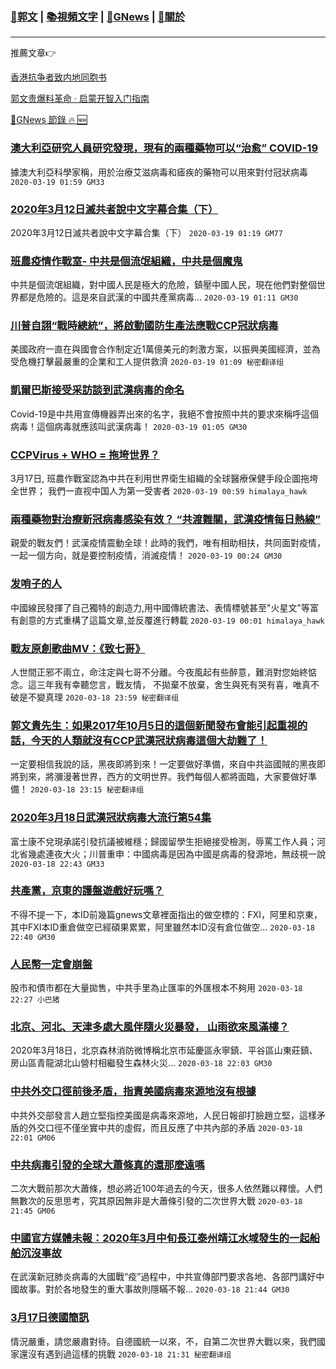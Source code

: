 ###  [:eagle:郭文](https://github.com/ourhimalayas/txt) | [:books:視頻文字](https://github.com/ourhimalayas/txt/blob/master/content/README.md) | [:newspaper:GNews](https://github.com/ourhimalayas/txt/blob/master/content/gnews/README.md) | [:pray:關於](https://github.com/ourhimalayas/home/tree/master/about)
---

推薦文章:point_right:

[香港抗争者致内地同胞书](https://github.com/ourhimalayas/news/blob/master/2019/08/a_letter_from_the_hong_kong_people.md)

[郭文贵爆料革命 · 启蒙开智入门指南](https://github.com/ourhimalayas/txt/issues/1)

[:newspaper:GNews 節錄 :fire: :new:](https://github.com/ourhimalayas/txt/blob/master/content/gnews/README.md) 



### [澳大利亞研究人員研究發現，現有的兩種藥物可以“治愈” COVID-19](/content/gnews/1/README.md)

據澳大利亞科學家稱，用於治療艾滋病毒和瘧疾的藥物可以用來對付冠狀病毒  `2020-03-19 01:59 GM33`

### [2020年3月12日滅共者說中文字幕合集（下）](/content/gnews/2/README.md)

2020年3月12日滅共者說中文字幕合集（下）  `2020-03-19 01:19 GM77`

### [班農疫情作戰室- 中共是個流氓組織，中共是個魔鬼](/content/gnews/3/README.md)

中共是個流氓組織，對中國人民是極大的危險，鎮壓中國人民，現在他們對整個世界都是危險的。這是來自武漢的中國共產黨病毒...  `2020-03-19 01:11 GM30`

### [川普自詡“戰時總統”，將啟動國防生產法應戰CCP冠狀病毒](/content/gnews/4/README.md)

美國政府一直在與國會合作制定近1萬億美元的刺激方案，以振興美國經濟，並為受危機打擊最嚴重的企業和工人提供救濟  `2020-03-19 01:09 秘密翻译组`

### [凱爾巴斯接受采訪談到武漢病毒的命名](/content/gnews/5/README.md)

Covid-19是中共用宣傳機器弄出來的名字，我絕不會按照中共的要求來稱呼這個病毒！這個病毒就應該叫武漢病毒！  `2020-03-19 01:05 GM30`

### [CCPVirus + WHO = 拖垮世界？](/content/gnews/6/README.md)

3月17日, 班農作戰室認為中共在利用世界衛生組織的全球醫療保健手段企圖拖垮全世界； 我們一直视中国人为第一受害者  `2020-03-19 00:59 himalaya_hawk`

### [兩種藥物對治療新冠病毒感染有效？ “共渡難關，武漢疫情每日熱線”](/content/gnews/7/README.md)

親愛的戰友們！武漢疫情震動全球！此時的我們，唯有相助相扶，共同面對疫情，一起一個方向，就是要控制疫情，消滅疫情！  `2020-03-19 00:24 GM30`

### [发哨子的人](/content/gnews/8/README.md)

中國線民發揮了自己獨特的創造力,用中國傳統書法、表情標號甚至"火星文"等富有創意的方式重構了這篇文章,並反覆進行轉載  `2020-03-19 00:01 himalaya_hawk`

### [戰友原創歌曲MV：《致七哥》](/content/gnews/9/README.md)

人世間正邪不兩立，命注定與七哥不分離。今夜風起有些醉意，難消對您始終惦念。這三年我有幸聽您言，戰友情， 不拋棄不放棄，舍生與死有哭有喜，唯真不破是不變真理  `2020-03-18 23:59 秘密翻译组`

### [郭文貴先生：如果2017年10月5日的這個新聞發布會能引起重視的話，今天的人類就沒有CCP武漢冠狀病毒這個大劫難了！](/content/gnews/10/README.md)

一定要相信我說的話，黑夜即將到來！一定要做好準備，來自中共盜國賊的黑夜即將到來，將瀰漫著世界，西方的文明世界。我們每個人都將面臨，大家要做好準備！  `2020-03-18 23:15 秘密翻译组`

### [2020年3月18日武漢冠狀病毒大流行第54集](/content/gnews/11/README.md)

富士康不兌現承諾引發抗議被維穩；歸國留學生拒絕接受檢測，辱罵工作人員；河北省幾處連夜大火；川普重申：中國病毒是因為中國是病毒的發源地，無歧視一說  `2020-03-18 22:43 GM33`

### [共產黨，京東的護盤遊戲好玩嗎？](/content/gnews/12/README.md)

不得不提一下，本ID前幾篇gnews文章裡面指出的做空標的：FXI，阿里和京東，其中FXI本ID重倉做空已經碩果累累，阿里雖然本ID沒有倉位做空...  `2020-03-18 22:40 GM30`

### [人民幣一定會崩盤](/content/gnews/13/README.md)

股市和債市都在大量拋售，中共手里為止匯率的外匯根本不夠用  `2020-03-18 22:27 小巴猪`

### [北京、河北、天津多處大風伴隨火災暴發， 山雨欲來風滿樓？](/content/gnews/14/README.md)

2020年3月18日，北京森林消防微博稱北京市延慶區永寧鎮、平谷區山東莊鎮、房山區青龍湖北山營村相繼發生森林火災...  `2020-03-18 22:03 GM30`

### [中共外交口徑前後矛盾，指責美國病毒來源地沒有根據](/content/gnews/15/README.md)

中共外交部發言人趙立堅指控美國是病毒來源地，人民日報卻打臉趙立堅，這樣矛盾的外交口徑不僅坐實中共的虛假，而且反應了中共內部的矛盾  `2020-03-18 22:01 GM06`

### [中共病毒引發的全球大蕭條真的還那麼遠嗎](/content/gnews/16/README.md)

二次大戰前那次大蕭條，想必將近100年過去的今天，很多人依然難以釋懷。人們無數次的反思思考，究其原因無非是大蕭條引發的二次世界大戰  `2020-03-18 21:45 GM06`

### [中國官方媒體未報：2020年3月中旬長江泰州靖江水域發生的一起船舶沉沒事故](/content/gnews/17/README.md)

在武漢新冠肺炎病毒的大國戰“疫”過程中，中共宣傳部門要求各地、各部門講好中國故事。對於各地發生的重大事故則隱瞞不報...  `2020-03-18 21:44 GM30`

### [3月17日德國簡訊](/content/gnews/18/README.md)

情況嚴重，請您嚴肅對待。自德國統一以來，不，自第二次世界大戰以來，我們國家還沒有遇到過這樣的挑戰  `2020-03-18 21:31 秘密翻译组`

